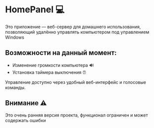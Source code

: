 # HomePanel 💻

Это приложение — веб-сервер для домашнего использования, позволяющий удалённо управлять компьютером под управлением Windows

## Возможности на данный момент:
- Изменение громкости компьютера 🔊
- Установка таймера выключения ⏰

Управление доступно через удобный веб-интерфейс и голосовые команды.

## Внимание ⚠️
Это очень ранняя версия проекта, функционал ограничен и может содержать ошибки
